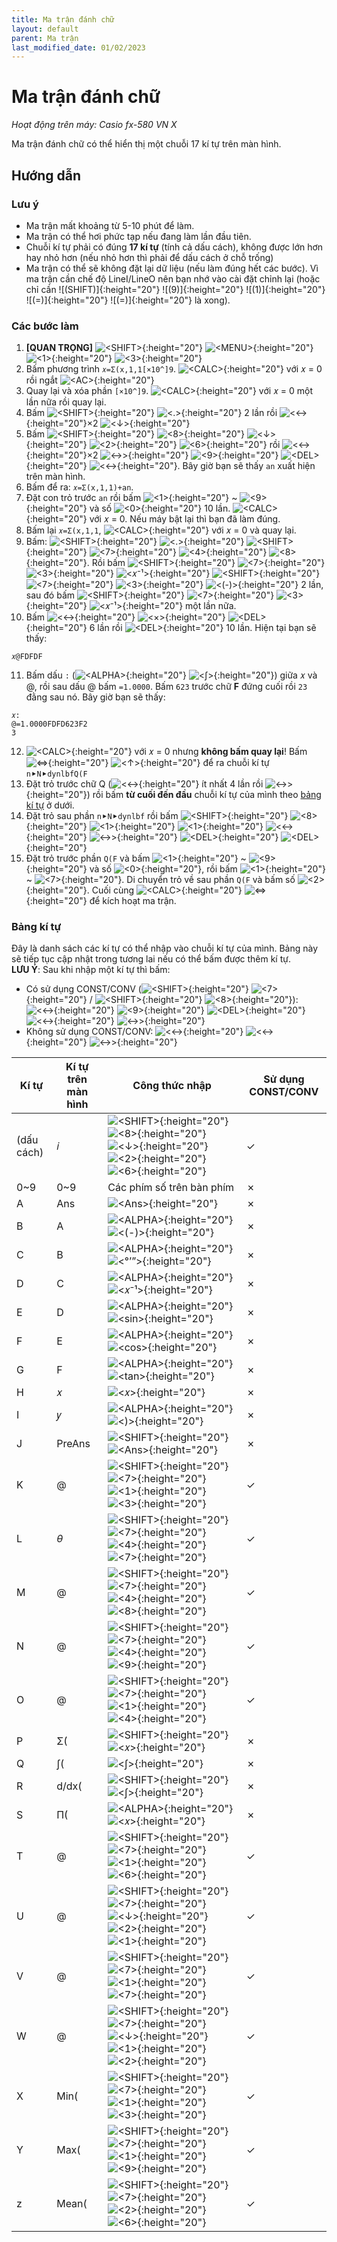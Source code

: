 ```yaml
---
title: Ma trận đánh chữ
layout: default
parent: Ma trận
last_modified_date: 01/02/2023
---
```


# Ma trận đánh chữ
*Hoạt động trên máy: Casio fx-580 VN X*

Ma trận đánh chữ có thể hiển thị một chuỗi 17 kí tự trên màn hình.

## Hướng dẫn
### Lưu ý
- Ma trận mất khoảng từ 5-10 phút để làm.
- Ma trận có thể hơi phức tạp nếu đang làm lần đầu tiên.
- Chuỗi kí tự phải có đúng **17 kí tự** (tính cả dấu cách), không được lớn hơn hay nhỏ hơn (nếu nhỏ hơn thì phải để dấu cách ở chỗ trống)
- Ma trận có thể sẽ không đặt lại dữ liệu (nếu làm đúng hết các bước). Vì ma trận cần chế độ LineI/LineO nên bạn nhớ vào cài đặt chỉnh lại (hoặc chỉ cần ![(SHIFT)]{:height="20"} ![(9)]{:height="20"} ![(1)]{:height="20"} ![(=)]{:height="20"} ![(=)]{:height="20"} là xong).

### Các bước làm
1. **[QUAN TRỌNG]** ![<SHIFT\>]{:height="20"} ![<MENU\>]{:height="20"} ![<1\>]{:height="20"} ![<3\>]{:height="20"}
2. Bấm phương trình `𝑥=Σ(x,1,1[×10^]9`. ![<CALC\>]{:height="20"} với 𝑥 = 0 rồi ngắt ![<AC\>]{:height="20"}
3. Quay lại và xóa phần `[×10^]9`. ![<CALC\>]{:height="20"} với 𝑥 = 0 một lần nữa rồi quay lại.
4. Bấm ![<SHIFT\>]{:height="20"} ![<.\>]{:height="20"} 2 lần rồi ![<←\>]{:height="20"}×2 ![<↓\>]{:height="20"}
5. Bấm ![<SHIFT\>]{:height="20"} ![<8\>]{:height="20"} ![<↓\>]{:height="20"} ![<2\>]{:height="20"} ![<6\>]{:height="20"} rồi ![<←\>]{:height="20"}×2 ![<→\>]{:height="20"} ![<9\>]{:height="20"} ![<DEL\>]{:height="20"} ![<←\>]{:height="20"}. Bây giờ bạn sẽ thấy `an` xuất hiện trên màn hình.
6. Bấm để ra: `𝑥=Σ(x,1,1)+an`.
7. Đặt con trỏ trước `an` rồi bấm ![<1\>]{:height="20"} ~ ![<9\>]{:height="20"} và số ![<0\>]{:height="20"} 10 lần. ![<CALC\>]{:height="20"} với 𝑥 = 0. Nếu máy bật lại thì bạn đã làm đúng.
8. Bấm lại `𝑥=Σ(x,1,1`, ![<CALC\>]{:height="20"} với 𝑥 = 0 và quay lại.
9. Bấm: ![<SHIFT\>]{:height="20"} ![<.\>]{:height="20"} ![<SHIFT\>]{:height="20"} ![<7\>]{:height="20"} ![<4\>]{:height="20"} ![<8\>]{:height="20"}. Rồi bấm ![<SHIFT\>]{:height="20"} ![<7\>]{:height="20"} ![<3\>]{:height="20"} ![<𝑥⁻¹\>]{:height="20"} ![<SHIFT\>]{:height="20"} ![<7\>]{:height="20"} ![<3\>]{:height="20"} ![<(-)\>]{:height="20"} 2 lần, sau đó bấm ![<SHIFT\>]{:height="20"} ![<7\>]{:height="20"} ![<3\>]{:height="20"} ![<𝑥⁻¹\>]{:height="20"} một lần nữa.
10. Bấm ![<←\>]{:height="20"} ![<×\>]{:height="20"} ![<DEL\>]{:height="20"} 6 lần rồi ![<DEL\>]{:height="20"} 10 lần. Hiện tại bạn sẽ thấy:  
```
𝑥@FDFDF
```
11. Bấm dấu `:` (![<ALPHA\>]{:height="20"} ![<∫\>]{:height="20"}) giữa 𝑥 và @, rồi sau dấu @ bấm `=1.0000`. Bấm `623` trước chữ **F** đứng cuối rồi `23` đằng sau nó. Bây giờ bạn sẽ thấy:  
```
𝑥:
@=1.0000FDFD623F2
3
```
12. ![<CALC\>]{:height="20"} với 𝑥 = 0 nhưng **không bấm quay lại**! Bấm ![<=\>]{:height="20"} ![<↑\>]{:height="20"} để ra chuỗi kí tự `n⯈N⯈dynlbfQ(F`
13. Đặt trỏ trước chữ Q (![<←\>]{:height="20"} ít nhất 4 lần rồi ![<→\>]{:height="20"}) rồi bấm **từ cuối đến đầu** chuỗi kí tự của mình theo [bảng kí tự](#b%E1%BA%A3ng-k%C3%AD-t%E1%BB%B1) ở dưới.
14. Đặt trỏ sau phần `n⯈N⯈dynlbf` rồi bấm ![<SHIFT\>]{:height="20"} ![<8\>]{:height="20"} ![<1\>]{:height="20"} ![<1\>]{:height="20"} ![<←\>]{:height="20"} ![<→\>]{:height="20"} ![<DEL\>]{:height="20"} ![<DEL\>]{:height="20"}
15. Đặt trỏ trước phần `Q(F` và bấm ![<1\>]{:height="20"} ~ ![<9\>]{:height="20"} và số ![<0\>]{:height="20"}, rồi bấm ![<1\>]{:height="20"} ~ ![<7\>]{:height="20"}. Di chuyển trỏ về sau phần `Q(F` và bấm số ![<2\>]{:height="20"}. Cuối cùng ![<CALC\>]{:height="20"} ![<=\>]{:height="20"} để kích hoạt ma trận.

### Bảng kí tự
Đây là danh sách các kí tự có thể nhập vào chuỗi kí tự của mình. Bảng này sẽ tiếp tục cập nhật trong tương lai nếu có thể bấm được thêm kí tự.  
**LƯU Ý**: Sau khi nhập một kí tự thì bấm:
- Có sử dụng CONST/CONV (![<SHIFT\>]{:height="20"} ![<7\>]{:height="20"} / ![<SHIFT\>]{:height="20"} ![<8\>]{:height="20"}): ![<←\>]{:height="20"} ![<9\>]{:height="20"} ![<DEL\>]{:height="20"} ![<←\>]{:height="20"} ![<→\>]{:height="20"}
- Không sử dụng CONST/CONV: ![<←\>]{:height="20"} ![<←\>]{:height="20"} ![<→\>]{:height="20"}

| Kí tự | Kí tự trên màn hình | Công thức nhập | Sử dụng CONST/CONV |
|--|--|--|--|
| (dấu cách) | 𝑖 | ![<SHIFT\>]{:height="20"} ![<8\>]{:height="20"} ![<↓\>]{:height="20"} ![<2\>]{:height="20"} ![<6\>]{:height="20"} | ✓ |
| 0~9 | 0~9 | Các phím số trên bàn phím | ✗ |
| A | Ans | ![<Ans\>]{:height="20"} | ✗ |
| B | A | ![<ALPHA\>]{:height="20"} ![<(-)\>]{:height="20"} | ✗ |
| C | B | ![<ALPHA\>]{:height="20"} ![<°’”\>]{:height="20"} | ✗ |
| D | C | ![<ALPHA\>]{:height="20"} ![<𝑥⁻¹\>]{:height="20"} | ✗ |
| E | D | ![<ALPHA\>]{:height="20"} ![<sin\>]{:height="20"} | ✗ |
| F | E | ![<ALPHA\>]{:height="20"} ![<cos\>]{:height="20"} | ✗ |
| G | F | ![<ALPHA\>]{:height="20"} ![<tan\>]{:height="20"} | ✗ |
| H | 𝑥 | ![<𝑥\>]{:height="20"} | ✗ |
| I | 𝑦 | ![<ALPHA\>]{:height="20"} ![<)\>]{:height="20"} | ✗ |
| J | PreAns | ![<SHIFT\>]{:height="20"} ![<Ans\>]{:height="20"} | ✗ |
| K | @ | ![<SHIFT\>]{:height="20"} ![<7\>]{:height="20"} ![<1\>]{:height="20"} ![<3\>]{:height="20"} | ✓ |
| L | *θ* | ![<SHIFT\>]{:height="20"} ![<7\>]{:height="20"} ![<4\>]{:height="20"} ![<7\>]{:height="20"} | ✓ |
| M | @ | ![<SHIFT\>]{:height="20"} ![<7\>]{:height="20"} ![<4\>]{:height="20"} ![<8\>]{:height="20"} | ✓ |
| N | @ | ![<SHIFT\>]{:height="20"} ![<7\>]{:height="20"} ![<4\>]{:height="20"} ![<9\>]{:height="20"} | ✓ |
| O | @ | ![<SHIFT\>]{:height="20"} ![<7\>]{:height="20"} ![<1\>]{:height="20"} ![<4\>]{:height="20"} | ✓ |
| P | Σ( | ![<SHIFT\>]{:height="20"} ![<𝑥\>]{:height="20"} | ✗ |
| Q | ∫( | ![<∫\>]{:height="20"} | ✗ |
| R | d/dx( | ![<SHIFT\>]{:height="20"} ![<∫\>]{:height="20"} | ✗ |
| S | Π( | ![<ALPHA\>]{:height="20"} ![<𝑥\>]{:height="20"} | ✗ |
| T | @ | ![<SHIFT\>]{:height="20"} ![<7\>]{:height="20"} ![<1\>]{:height="20"} ![<6\>]{:height="20"} | ✓ |
| U | @ | ![<SHIFT\>]{:height="20"} ![<7\>]{:height="20"} ![<↓\>]{:height="20"} ![<2\>]{:height="20"} ![<1\>]{:height="20"} | ✓ |
| V | @ | ![<SHIFT\>]{:height="20"} ![<7\>]{:height="20"} ![<1\>]{:height="20"} ![<7\>]{:height="20"} | ✓ |
| W | @ | ![<SHIFT\>]{:height="20"} ![<7\>]{:height="20"} ![<↓\>]{:height="20"} ![<1\>]{:height="20"} ![<2\>]{:height="20"} | ✓ |
| X | Min( | ![<SHIFT\>]{:height="20"} ![<7\>]{:height="20"} ![<1\>]{:height="20"} ![<3\>]{:height="20"} | ✓ |
| Y | Max( | ![<SHIFT\>]{:height="20"} ![<7\>]{:height="20"} ![<1\>]{:height="20"} ![<9\>]{:height="20"} | ✓ |
| z | Mean( | ![<SHIFT\>]{:height="20"} ![<7\>]{:height="20"} ![<2\>]{:height="20"} ![<6\>]{:height="20"} | ✓ |

[<SHIFT\>]: /thu-vien-ma-tran/images/fx580vnx/shift.png
[<ALPHA\>]: /thu-vien-ma-tran/images/fx580vnx/alpha.png
[<MENU\>]: /thu-vien-ma-tran/images/fx580vnx/menu.png
[<↑\>]: /thu-vien-ma-tran/images/fx580vnx/dpad_up.png
[<←\>]: /thu-vien-ma-tran/images/fx580vnx/dpad_left.png
[<→\>]: /thu-vien-ma-tran/images/fx580vnx/dpad_right.png
[<↓\>]: /thu-vien-ma-tran/images/fx580vnx/dpad_down.png
[<CALC\>]: /thu-vien-ma-tran/images/fx580vnx/calc.png
[<∫\>]: /thu-vien-ma-tran/images/fx580vnx/integral.png
[<𝑥\>]: /thu-vien-ma-tran/images/fx580vnx/x.png
[<(-)\>]: /thu-vien-ma-tran/images/fx580vnx/negat.png
[<°’”\>]: /thu-vien-ma-tran/images/fx580vnx/degr.png
[<𝑥⁻¹\>]: /thu-vien-ma-tran/images/fx580vnx/expo_-1.png
[<sin\>]: /thu-vien-ma-tran/images/fx580vnx/sin.png
[<cos\>]: /thu-vien-ma-tran/images/fx580vnx/cos.png
[<tan\>]: /thu-vien-ma-tran/images/fx580vnx/tan.png
[<)\>]: /thu-vien-ma-tran/images/fx580vnx/paren_closed.png
[<DEL\>]: /thu-vien-ma-tran/images/fx580vnx/del.png
[<AC\>]: /thu-vien-ma-tran/images/fx580vnx/ac.png
[<×\>]: /thu-vien-ma-tran/images/fx580vnx/mul.png
[<0\>]: /thu-vien-ma-tran/images/fx580vnx/0.png
[<1\>]: /thu-vien-ma-tran/images/fx580vnx/1.png
[<2\>]: /thu-vien-ma-tran/images/fx580vnx/2.png
[<3\>]: /thu-vien-ma-tran/images/fx580vnx/3.png
[<4\>]: /thu-vien-ma-tran/images/fx580vnx/4.png
[<5\>]: /thu-vien-ma-tran/images/fx580vnx/5.png
[<6\>]: /thu-vien-ma-tran/images/fx580vnx/6.png
[<7\>]: /thu-vien-ma-tran/images/fx580vnx/7.png
[<8\>]: /thu-vien-ma-tran/images/fx580vnx/8.png
[<9\>]: /thu-vien-ma-tran/images/fx580vnx/9.png
[<.\>]: /thu-vien-ma-tran/images/fx580vnx/decimal.png
[<Ans\>]: /thu-vien-ma-tran/images/fx580vnx/ans.png
[<=\>]: /thu-vien-ma-tran/images/fx580vnx/exec.png
